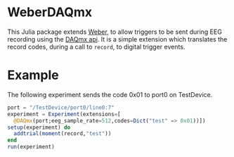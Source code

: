 # WeberDAQmx

This Julia package extends [Weber](https://github.com/haberdashPI/Weber.jl), to
allow triggers to be sent during EEG recording using the
[DAQmx api](https://www.ni.com/dataacquisition/nidaqmx.htm). It is a simple
extension which translates the record codes, during a call to `record`, to
digital trigger events.


# Example

The following experiment sends the code 0x01 to port0 on TestDevice.

```julia
port = "/TestDevice/port0/line0:7"
experiment = Experiment(extensions=[
  @DAQmx(port;eeg_sample_rate=512,codes=Dict("test" => 0x01))])
setup(experiment) do
  addtrial(moment(record,"test"))
end
run(experiment)
```
